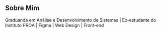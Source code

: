 ## Sobre Mim ##

Graduanda em Análise e Desenvolvimento de Sistemas | Ex-estudante do Instituto PROA | Figma | Web Design | Front-end
